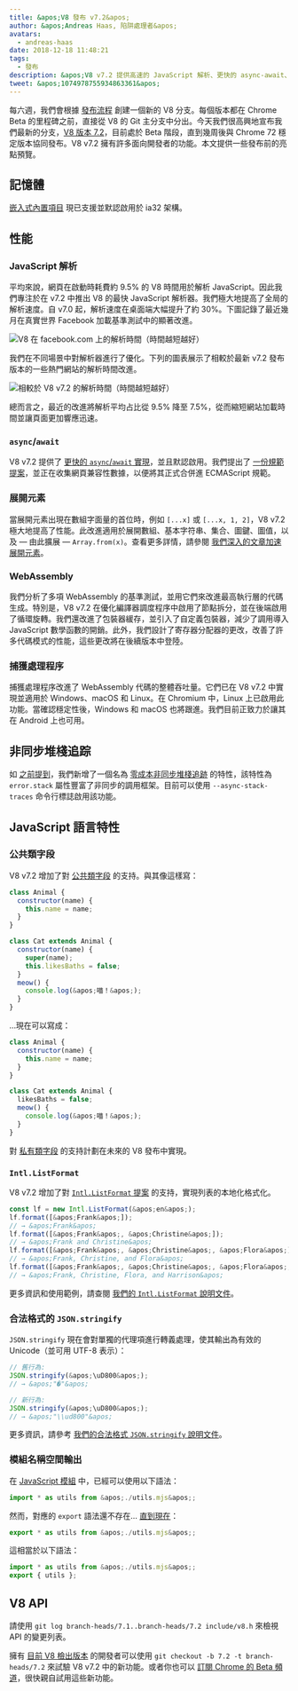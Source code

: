 ```yaml
---
title: &apos;V8 發布 v7.2&apos;
author: &apos;Andreas Haas, 陷阱處理者&apos;
avatars:
  - andreas-haas
date: 2018-12-18 11:48:21
tags:
  - 發布
description: &apos;V8 v7.2 提供高速的 JavaScript 解析、更快的 async-await、降低 ia32 的內存消耗、公開類字段等多項功能！&apos;
tweet: &apos;1074978755934863361&apos;
---
```

每六週，我們會根據 [發布流程](/docs/release-process) 創建一個新的 V8 分支。每個版本都在 Chrome Beta 的里程碑之前，直接從 V8 的 Git 主分支中分出。今天我們很高興地宣布我們最新的分支，[V8 版本 7.2](https://chromium.googlesource.com/v8/v8.git/+log/branch-heads/7.2)，目前處於 Beta 階段，直到幾周後與 Chrome 72 穩定版本協同發布。V8 v7.2 擁有許多面向開發者的功能。本文提供一些發布前的亮點預覽。

<!--truncate-->
## 記憶體

[嵌入式內置項目](/blog/embedded-builtins) 現已支援並默認啟用於 ia32 架構。

## 性能

### JavaScript 解析

平均來說，網頁在啟動時耗費約 9.5% 的 V8 時間用於解析 JavaScript。因此我們專注於在 v7.2 中推出 V8 的最快 JavaScript 解析器。我們極大地提高了全局的解析速度。自 v7.0 起，解析速度在桌面端大幅提升了約 30%。下圖記錄了最近幾月在真實世界 Facebook 加載基準測試中的顯著改進。

![V8 在 facebook.com 上的解析時間（時間越短越好）](/_img/v8-release-72/facebook-parse-time.png)

我們在不同場景中對解析器進行了優化。下列的圖表展示了相較於最新 v7.2 發布版本的一些熱門網站的解析時間改進。

![相較於 V8 v7.2 的解析時間（時間越短越好）](/_img/v8-release-72/relative-parse-times.svg)

總而言之，最近的改進將解析平均占比從 9.5% 降至 7.5%，從而縮短網站加載時間並讓頁面更加響應迅速。

### `async`/`await`

V8 v7.2 提供了 [更快的 `async`/`await` 實現](/blog/fast-async#await-under-the-hood)，並且默認啟用。我們提出了 [一份規範提案](https://github.com/tc39/ecma262/pull/1250)，並正在收集網頁兼容性數據，以便將其正式合併進 ECMAScript 規範。

### 展開元素

當展開元素出現在數組字面量的首位時，例如 `[...x]` 或 `[...x, 1, 2]`，V8 v7.2 極大地提高了性能。此改進適用於展開數組、基本字符串、集合、圖鍵、圖值，以及 — 由此擴展 — `Array.from(x)`。查看更多詳情，請參閱 [我們深入的文章加速展開元素](/blog/spread-elements)。

### WebAssembly

我們分析了多項 WebAssembly 的基準測試，並用它們來改進最高執行層的代碼生成。特別是，V8 v7.2 在優化編譯器調度程序中啟用了節點拆分，並在後端啟用了循環旋轉。我們還改進了包裝器緩存，並引入了自定義包裝器，減少了調用導入 JavaScript 數學函數的開銷。此外，我們設計了寄存器分配器的更改，改善了許多代碼模式的性能，這些更改將在後續版本中登陸。

### 捕獲處理程序

捕獲處理程序改進了 WebAssembly 代碼的整體吞吐量。它們已在 V8 v7.2 中實現並適用於 Windows、macOS 和 Linux。在 Chromium 中，Linux 上已啟用此功能。當確認穩定性後，Windows 和 macOS 也將跟進。我們目前正致力於讓其在 Android 上也可用。

## 非同步堆棧追踪

如 [之前提到](/blog/fast-async#improved-developer-experience)，我們新增了一個名為 [零成本非同步堆棧追跡](https://bit.ly/v8-zero-cost-async-stack-traces) 的特性，該特性為 `error.stack` 屬性豐富了非同步的調用框架。目前可以使用 `--async-stack-traces` 命令行標誌啟用該功能。

## JavaScript 語言特性

### 公共類字段

V8 v7.2 增加了對 [公共類字段](/features/class-fields) 的支持。與其像這樣寫：

```js
class Animal {
  constructor(name) {
    this.name = name;
  }
}

class Cat extends Animal {
  constructor(name) {
    super(name);
    this.likesBaths = false;
  }
  meow() {
    console.log(&apos;喵！&apos;);
  }
}
```

…現在可以寫成：

```js
class Animal {
  constructor(name) {
    this.name = name;
  }
}

class Cat extends Animal {
  likesBaths = false;
  meow() {
    console.log(&apos;喵！&apos;);
  }
}
```

對 [私有類字段](/features/class-fields#private-class-fields) 的支持計劃在未來的 V8 發布中實現。

### `Intl.ListFormat`

V8 v7.2 增加了對 [`Intl.ListFormat` 提案](/features/intl-listformat) 的支持，實現列表的本地化格式化。

```js
const lf = new Intl.ListFormat(&apos;en&apos;);
lf.format([&apos;Frank&apos;]);
// → &apos;Frank&apos;
lf.format([&apos;Frank&apos;, &apos;Christine&apos;]);
// → &apos;Frank and Christine&apos;
lf.format([&apos;Frank&apos;, &apos;Christine&apos;, &apos;Flora&apos;]);
// → &apos;Frank, Christine, and Flora&apos;
lf.format([&apos;Frank&apos;, &apos;Christine&apos;, &apos;Flora&apos;, &apos;Harrison&apos;]);
// → &apos;Frank, Christine, Flora, and Harrison&apos;
```

更多資訊和使用範例，請查閱 [我們的 `Intl.ListFormat` 說明文件](/features/intl-listformat)。

### 合法格式的 `JSON.stringify`

`JSON.stringify` 現在會對單獨的代理項進行轉義處理，使其輸出為有效的 Unicode（並可用 UTF-8 表示）：

```js
// 舊行為:
JSON.stringify(&apos;\uD800&apos;);
// → &apos;"�"&apos;

// 新行為:
JSON.stringify(&apos;\uD800&apos;);
// → &apos;"\\ud800"&apos;
```

更多資訊，請參考 [我們的合法格式 `JSON.stringify` 說明文件](/features/well-formed-json-stringify)。

### 模組名稱空間輸出

在 [JavaScript 模組](/features/modules) 中，已經可以使用以下語法：

```js
import * as utils from &apos;./utils.mjs&apos;;
```

然而，對應的 `export` 語法還不存在… [直到現在](/features/module-namespace-exports)：

```js
export * as utils from &apos;./utils.mjs&apos;;
```

這相當於以下語法：

```js
import * as utils from &apos;./utils.mjs&apos;;
export { utils };
```

## V8 API

請使用 `git log branch-heads/7.1..branch-heads/7.2 include/v8.h` 來檢視 API 的變更列表。

擁有 [目前 V8 檢出版本](/docs/source-code#using-git) 的開發者可以使用 `git checkout -b 7.2 -t branch-heads/7.2` 來試驗 V8 v7.2 中的新功能。或者你也可以 [訂閱 Chrome 的 Beta 頻道](https://www.google.com/chrome/browser/beta.html)，很快親自試用這些新功能。
